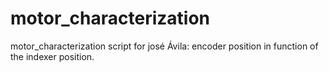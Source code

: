 motor_characterization
======================

motor_characterization script for josé Ávila: encoder position in function of the indexer position.
